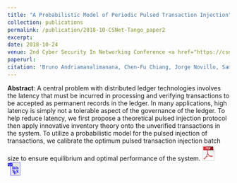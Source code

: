 ```yaml
---
title: "A Probabilistic Model of Periodic Pulsed Transaction Injection"
collection: publications
permalink: /publication/2018-10-CSNet-Tango_paper2
excerpt: 
date: 2018-10-24
venue: 2nd Cyber Security In Networking Conference <a href="https://csnet-conference.org/2018/">(CSNet'18)</a>, Paris, France
paperurl: 
citation: 'Bruno Andriamanalimanana, Chen-Fu Chiang, Jorge Novillo, Sam Sengupta, Ali Tekeoglu, <i>&quot;A Probabilistic Model of Periodic Pulsed Transaction Injection&quot; CSNet2018, October 24-26, Paris. France</i>.'
---
```

**Abstract**: A central problem with distributed ledger technologies involves the latency that must be incurred in processing and verifying transactions to be accepted as permanent records in the ledger. In many applications, high latency is simply not a tolerable aspect of the governance of the ledger. To help reduce latency, we first propose a theoretical pulsed injection protocol then apply innovative inventory theory onto the unverified transactions in the system. To utilize a probabilistic model for the pulsed injection of transactions, we calibrate the optimum pulsed transaction injection batch size to ensure equilibrium and optimal performance of the system. <a href="https://www.dropbox.com/s/s5ug1scwjwpaleb/1570462135.pdf?dl=0)"><img src="../files/pdflogo.jpg" width="30"></a> <a href="../files/bibtexfiles/2018-10-CSNet-Tango_paper2.bib"><img src="../files/bibtexIcon.jpg" width="30"></a>

<!--Recommended citation: Bruno Andriamanalimanana, Chen-Fu Chiang, Jorge Novillo, Sam Sengupta, Ali Tekeoglu (2018). &quot;.A Probabilistic Model of Periodic Pulsed Transaction Injection&quot; <i>CSNet-2018</i>.-->
